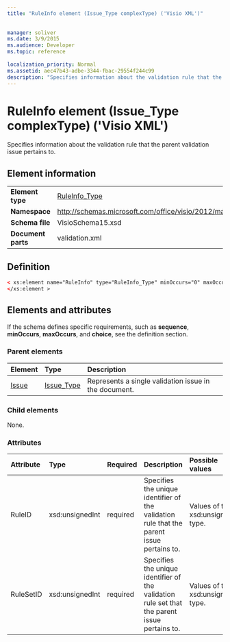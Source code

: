 ```yaml
---
title: "RuleInfo element (Issue_Type complexType) ('Visio XML')"
 
 
manager: soliver
ms.date: 3/9/2015
ms.audience: Developer
ms.topic: reference
 
localization_priority: Normal
ms.assetid: aec47b43-adbe-3344-fbac-29554f244c99
description: "Specifies information about the validation rule that the parent validation issue pertains to."
---
```


# RuleInfo element (Issue_Type complexType) ('Visio XML')

Specifies information about the validation rule that the parent validation issue pertains to.
  
## Element information

|||
|:-----|:-----|
|**Element type** <br/> |[RuleInfo_Type](ruleinfo_type-complextypevisio-xml.md) <br/> |
|**Namespace** <br/> |http://schemas.microsoft.com/office/visio/2012/main  <br/> |
|**Schema file** <br/> |VisioSchema15.xsd  <br/> |
|**Document parts** <br/> |validation.xml  <br/> |
   
## Definition

```XML
< xs:element name="RuleInfo" type="RuleInfo_Type" minOccurs="0" maxOccurs="1" >
</xs:element >
```

## Elements and attributes

If the schema defines specific requirements, such as **sequence**, **minOccurs**, **maxOccurs**, and **choice**, see the definition section. 
  
### Parent elements

|**Element**|**Type**|**Description**|
|:-----|:-----|:-----|
|[Issue](issue-element-issues_type-complextypevisio-xml.md) <br/> |[Issue_Type](issue_type-complextypevisio-xml.md) <br/> |Represents a single validation issue in the document.  <br/> |
   
### Child elements

None.
  
### Attributes

|**Attribute**|**Type**|**Required**|**Description**|**Possible values**|
|:-----|:-----|:-----|:-----|:-----|
|RuleID  <br/> |xsd:unsignedInt  <br/> |required  <br/> |Specifies the unique identifier of the validation rule that the parent issue pertains to.  <br/> |Values of the xsd:unsignedInt type.  <br/> |
|RuleSetID  <br/> |xsd:unsignedInt  <br/> |required  <br/> |Specifies the unique identifier of the validation rule set that the parent issue pertains to.  <br/> |Values of the xsd:unsignedInt type.  <br/> |
   

